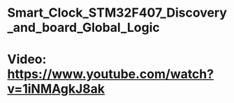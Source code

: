 # Smart_Clock_STM32F407_Discovery_and_board_Global_Logic

# Video: https://www.youtube.com/watch?v=1iNMAgkJ8ak
